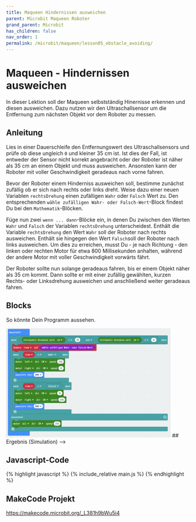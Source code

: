 ```yaml
---
title: Maqueen Hindernissen ausweichen
parent: Microbit Maqueen Roboter
grand_parent: Microbit
has_children: false
nav_order: 1
permalink: /microbit/maqueen/lesson05_obstacle_avoiding/
---
```


# Maqueen - Hindernissen ausweichen

In dieser Lektion soll der Maqueen selbstständig Hinernisse erkennen und diesen ausweichen. Dazu nutzen wir den Ultraschallsensor um die Entfernung zum nächsten Objekt vor dem Roboter zu messen.

## Anleitung

Lies in einer Dauerschleife den Entfernungswert des Ultraschallsensors und prüfe ob diese ungleich `0` und kleiner 35 cm ist. Ist dies der Fall, ist entweder der Sensor nicht korrekt angebracht oder der Roboter ist näher als 35 cm an einem Objekt und muss ausweichen. Ansonsten kann der Roboter mit voller Geschwindigkeit geradeaus nach vorne fahren.

Bevor der Roboter einem Hinderniss ausweichen soll, bestimme zunächst zufällig ob er sich nach rechts oder links dreht. Weise dazu einer neuen Variablen `rechtsDrehung` einen zufälligen `Wahr` oder `Falsch` Wert zu. Den entsprechenden `wähle zufälligen Wahr- oder Falsch-Wert`-Block findest Du bei den `Mathematik`-Blöcken.

Füge nun zwei `wenn ... dann`-Blöcke ein, in denen Du zwischen den Werten `Wahr` und `Falsch` der Variablen `rechtsDrehung` unterscheidest. Enthält die Variable `rechtsDrehung` den Wert `Wahr` soll der Roboter nach rechts ausweichen. Enthält sie hingegen den Wert `Falsch`soll der Roboter nach links ausweichen. 
Um dies zu erreichen, musst Du - je nach Richtung - den linken oder rechten Motor für etwa 800 Millisekunden anhalten, während der andere Motor mit voller Geschwindigkeit vorwärts fährt.

Der Roboter sollte nun solange geradeaus fahren, bis er einem Objekt näher als 35 cm kommt. Dann sollte er mit einer zufällig gewählten, kurzen Rechts- oder Linksdrehung ausweichen und anschließend weiter geradeaus fahren.

## Blocks

So könnte Dein Programm aussehen.

<img src="./screenshot.png" width="450px"/>

<!-->
## Ergebnis (Simulation)
-->

## Javascript-Code

{% highlight javascript %}
    {% include_relative main.js %}
{% endhighlight %}

## MakeCode Projekt

https://makecode.microbit.org/_L381h9bWu5i4